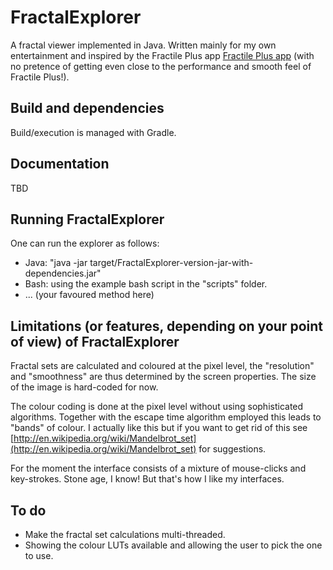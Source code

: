 # FractalExplorer

A fractal viewer implemented in Java. Written mainly for my own entertainment and inspired by the Fractile Plus app
[Fractile Plus app](https://fractilefractals.wordpress.com/) (with no pretence of getting even close to the performance and
smooth feel of Fractile Plus!).

## Build and dependencies

Build/execution is managed with Gradle.

## Documentation

TBD

## Running FractalExplorer

One can run the explorer as follows:

- Java: "java -jar target/FractalExplorer-version-jar-with-dependencies.jar"
- Bash: using the example bash script in the "scripts" folder.
- ... (your favoured method here)

## Limitations (or features, depending on your point of view) of FractalExplorer

Fractal sets are calculated and coloured at the pixel level, the "resolution" and "smoothness" are thus determined by the
screen properties. The size of the image is hard-coded for now.

The colour coding is done at the pixel level without using sophisticated algorithms. Together with the escape time algorithm
employed this leads to "bands" of colour. I actually like this but if you want to get rid of this see
[http://en.wikipedia.org/wiki/Mandelbrot_set](http://en.wikipedia.org/wiki/Mandelbrot_set) for suggestions.

For the moment the interface consists of a mixture of mouse-clicks and key-strokes. Stone age, I know! But that's how I like
my interfaces.

## To do

* Make the fractal set calculations multi-threaded.
* Showing the colour LUTs available and allowing the user to pick the one to use.
